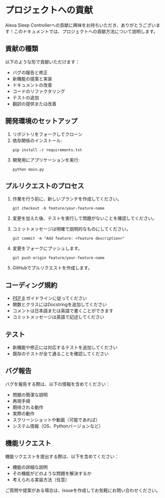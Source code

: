 # プロジェクトへの貢献

Alexa Sleep Controllerへの貢献に興味をお持ちいただき、ありがとうございます！このドキュメントでは、プロジェクトへの貢献方法について説明します。

## 貢献の種類

以下のような形で貢献いただけます：

- バグの報告と修正
- 新機能の提案と実装
- ドキュメントの改善
- コードのリファクタリング
- テストの追加
- 翻訳の提供または改善

## 開発環境のセットアップ

1. リポジトリをフォークしてクローン
2. 依存関係のインストール:
   ```
   pip install -r requirements.txt
   ```
3. 開発用にアプリケーションを実行:
   ```
   python main.py
   ```

## プルリクエストのプロセス

1. 作業を行う前に、新しいブランチを作成してください。
   ```
   git checkout -b feature/your-feature-name
   ```
   
2. 変更を加えた後、テストを実行して問題がないことを確認してください。

3. コミットメッセージは明確で説明的なものにしてください。
   ```
   git commit -m "Add feature: <feature description>"
   ```

4. 変更をフォークにプッシュします。
   ```
   git push origin feature/your-feature-name
   ```

5. GitHubでプルリクエストを作成します。

## コーディング規約

- [PEP 8](https://pep8.org/) ガイドラインに従ってください
- 関数とクラスにはDocstringを追加してください
- コメントは日本語または英語で書くことができます
- コミットメッセージは英語で記述してください

## テスト

- 新機能や修正には対応するテストを追加してください
- 既存のテストが全て通ることを確認してください

## バグ報告

バグを報告する際は、以下の情報を含めてください：

- 問題の簡潔な説明
- 再現手順
- 期待される動作
- 実際の動作
- スクリーンショットや動画（可能であれば）
- システム情報（OS、Pythonバージョンなど）

## 機能リクエスト

機能リクエストを提出する際は、以下を含めてください：

- 機能の詳細な説明
- その機能がどのような問題を解決するか
- 考えられる実装方法（任意）

ご質問や提案がある場合は、Issueを作成してお気軽にお問い合わせください。